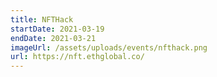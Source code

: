 ```yaml
---
title: NFTHack
startDate: 2021-03-19
endDate: 2021-03-21
imageUrl: /assets/uploads/events/nfthack.png
url: https://nft.ethglobal.co/
---
```


